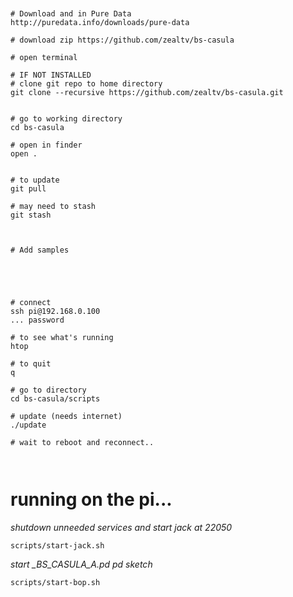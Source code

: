 ```


# Download and in Pure Data
http://puredata.info/downloads/pure-data

# download zip https://github.com/zealtv/bs-casula

# open terminal  

# IF NOT INSTALLED
# clone git repo to home directory
git clone --recursive https://github.com/zealtv/bs-casula.git


# go to working directory
cd bs-casula

# open in finder
open .


# to update
git pull

# may need to stash
git stash



# Add samples 





# connect
ssh pi@192.168.0.100
... password

# to see what's running
htop 

# to quit
q

# go to directory
cd bs-casula/scripts	

# update (needs internet)
./update

# wait to reboot and reconnect..



```


# running on the pi...

*shutdown unneeded services and start jack at 22050*
```
scripts/start-jack.sh 
```

*start _BS_CASULA_A.pd pd sketch*
```
scripts/start-bop.sh
```